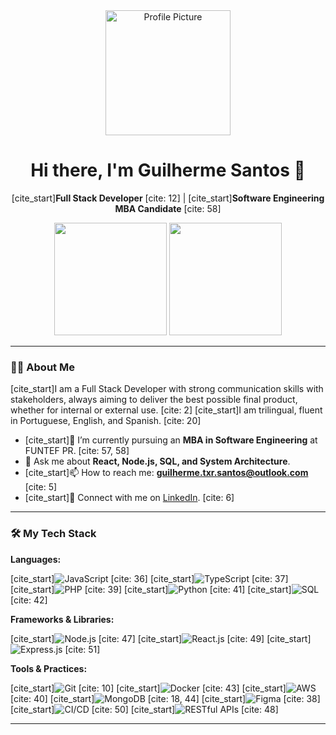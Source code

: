 <div align="center">
  <img src="[https://github.com/guiteixeira-io/guiteixeira-io/blob/main/profile-picture.jpg?raw=true](https://static.wikia.nocookie.net/watchdogscombined/images/4/4b/Wrench_Legions.jpg/revision/latest?cb=20220809095916)" width="200px" alt="Profile Picture"/>
  <h1>Hi there, I'm Guilherme Santos 👋</h1>
  <p>
    [cite_start]<strong>Full Stack Developer</strong> [cite: 12] | [cite_start]<strong>Software Engineering MBA Candidate</strong> [cite: 58]
  </p>
  <img height="180em" src="https://github-readme-stats.vercel.app/api?username=guiteixeira-io&show_icons=true&theme=dracula&include_all_commits=true&count_private=true"/>
  <img height="180em" src="https://github-readme-stats.vercel.app/api/top-langs/?username=guiteixeira-io&layout=compact&langs_count=7&theme=dracula"/>
</div>

---

### 👨‍💻 About Me

[cite_start]I am a Full Stack Developer with strong communication skills with stakeholders, always aiming to deliver the best possible final product, whether for internal or external use. [cite: 2] [cite_start]I am trilingual, fluent in Portuguese, English, and Spanish. [cite: 20]

- [cite_start]🔭 I’m currently pursuing an **MBA in Software Engineering** at FUNTEF PR. [cite: 57, 58]
- 💬 Ask me about **React, Node.js, SQL, and System Architecture**.
- [cite_start]📫 How to reach me: **guilherme.txr.santos@outlook.com** [cite: 5]
- [cite_start]💼 Connect with me on [LinkedIn](https://linkedin.com/in/guilhermeteixeira-santos). [cite: 6]

---

### 🛠️ My Tech Stack

**Languages:**
<p>
  [cite_start]<img alt="JavaScript" src="https://img.shields.io/badge/JavaScript-F7DF1E?style=for-the-badge&logo=javascript&logoColor=black"/> [cite: 36]
  [cite_start]<img alt="TypeScript" src="https://img.shields.io/badge/TypeScript-3178C6?style=for-the-badge&logo=typescript&logoColor=white"/> [cite: 37]
  [cite_start]<img alt="PHP" src="https://img.shields.io/badge/PHP-777BB4?style=for-the-badge&logo=php&logoColor=white"/> [cite: 39]
  [cite_start]<img alt="Python" src="https://img.shields.io/badge/Python-3776AB?style=for-the-badge&logo=python&logoColor=white"/> [cite: 41]
  [cite_start]<img alt="SQL" src="https://img.shields.io/badge/SQL-4479A1?style=for-the-badge&logo=postgresql&logoColor=white"/> [cite: 42]
</p>

**Frameworks & Libraries:**
<p>
  [cite_start]<img alt="Node.js" src="https://img.shields.io/badge/Node.js-339933?style=for-the-badge&logo=nodedotjs&logoColor=white"/> [cite: 47]
  [cite_start]<img alt="React.js" src="https://img.shields.io/badge/React-61DAFB?style=for-the-badge&logo=react&logoColor=black"/> [cite: 49]
  [cite_start]<img alt="Express.js" src="https://img.shields.io/badge/Express.js-000000?style=for-the-badge&logo=express&logoColor=white"/> [cite: 51]
</p>

**Tools & Practices:**
<p>
  [cite_start]<img alt="Git" src="https://img.shields.io/badge/Git-F05032?style=for-the-badge&logo=git&logoColor=white"/> [cite: 10]
  [cite_start]<img alt="Docker" src="https://img.shields.io/badge/Docker-2496ED?style=for-the-badge&logo=docker&logoColor=white"/> [cite: 43]
  [cite_start]<img alt="AWS" src="https://img.shields.io/badge/AWS-232F3E?style=for-the-badge&logo=amazonaws&logoColor=white"/> [cite: 40]
  [cite_start]<img alt="MongoDB" src="https://img.shields.io/badge/MongoDB-47A248?style=for-the-badge&logo=mongodb&logoColor=white"/> [cite: 18, 44]
  [cite_start]<img alt="Figma" src="https://img.shields.io/badge/Figma-F24E1E?style=for-the-badge&logo=figma&logoColor=white"/> [cite: 38]
  [cite_start]<img alt="CI/CD" src="https://img.shields.io/badge/CI/CD-000000?style=for-the-badge&logo=githubactions&logoColor=white"/> [cite: 50]
  [cite_start]<img alt="RESTful APIs" src="https://img.shields.io/badge/REST-0277BD?style=for-the-badge&logo=swagger&logoColor=white"/> [cite: 48]
</p>

---
